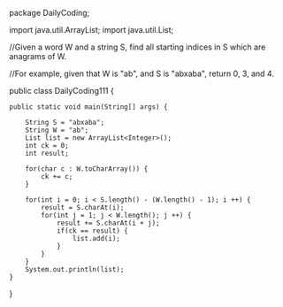 package DailyCoding;

import java.util.ArrayList;
import java.util.List;

//Given a word W and a string S, find all starting indices in S which are anagrams of W.

//For example, given that W is "ab", and S is "abxaba", return 0, 3, and 4.

public class DailyCoding111 {

	
	public static void main(String[] args) {
		
		String S = "abxaba";
		String W = "ab";
		List list = new ArrayList<Integer>();
		int ck = 0;
		int result;
		
		for(char c : W.toCharArray()) {
			ck += c;
		}

		for(int i = 0; i < S.length() - (W.length() - 1); i ++) {
			result = S.charAt(i);
			for(int j = 1; j < W.length(); j ++) {
				result += S.charAt(i + j);
				if(ck == result) {
					list.add(i);
				}
			}
		}
		System.out.println(list);
	}
}
